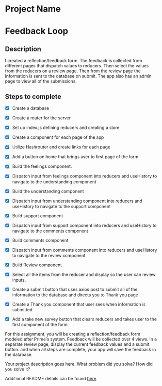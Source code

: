 # Project Name
Feedback Loop
===

## Description
I created a reflection/feedback form. The feedback is collected from different pages that dispatch values to reducers. Then select the values from the reducers on a review page. Then from the review page the information is sent to the database on submit. The app also has an admin page to view all of the submissions.

Steps to complete
---

- [x] Create a database
- [x] Create a router for the server
- [x] Set up index.js defining reducers and creating a store
- [x] Create a component for each page of the app
- [x] Utilize Hashrouter and create links for each page
- [x] Add a button on home that brings user to first page of the form
- [x] Build the feelings component.
- [x] Dispatch input from feelings component into reducers and useHistory to navigate to the understanding component
- [x] Build the understanding component
- [x] Dispatch input from understanding component into reducers and useHistory to navigate to the support component
- [x] Build support component
- [x] Dispatch input from support component into reducers and useHistory to navigate to the comments component
- [x] Build comments component
- [x] Dispatch input from comments component into reducers and useHistory to navigate to the review component
- [x] Build Review component
- [x] Select all the items from the reducer and display so the user can review inputs.
- [x] Create a submit button that uses axios post to submit all of the information to the database and directs you to Thank you page
- [x] Create a Thank you component that user sees when information is submitted. 
- [x] Add a take new survey button that clears reducers and takes user to the first component of the form


For this assignment, you will be creating a reflection/feedback form modeled after Prime's system. Feedback will be collected over 4 views. In a separate review page, display the current feedback values and a submit button. and when all steps are complete, your app will save the feedback in the database.

Your project description goes here. What problem did you solve? How did you solve it?

Additional README details can be found [here](https://github.com/PrimeAcademy/readme-template/blob/master/README.md).
